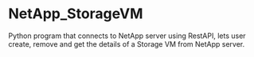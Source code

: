 # NetApp_StorageVM
Python program that connects to NetApp server using RestAPI, lets user create, remove and get the details of a Storage VM from NetApp server.
